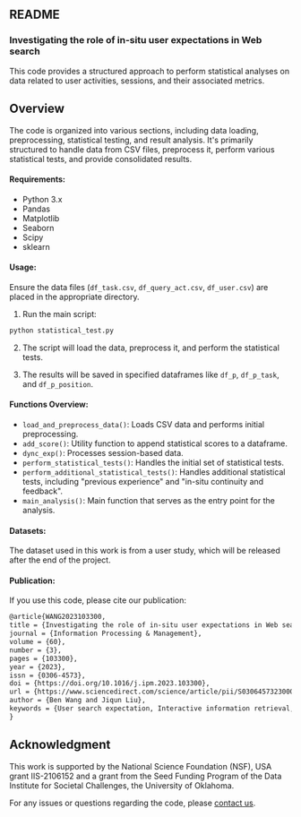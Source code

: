 ## README

### Investigating the role of in-situ user expectations in Web search

This code provides a structured approach to perform statistical analyses on data related to user activities, sessions, and their associated metrics.

## Overview

The code is organized into various sections, including data loading, preprocessing, statistical testing, and result analysis. It's primarily structured to handle data from CSV files, preprocess it, perform various statistical tests, and provide consolidated results.

#### Requirements:

- Python 3.x
- Pandas
- Matplotlib
- Seaborn
- Scipy
- sklearn

#### Usage:

Ensure the data files (`df_task.csv`, `df_query_act.csv`, `df_user.csv`) are placed in the appropriate directory.

1. Run the main script:

```bash
python statistical_test.py
```

2. The script will load the data, preprocess it, and perform the statistical tests.

3. The results will be saved in specified dataframes like `df_p`, `df_p_task`, and `df_p_position`.

#### Functions Overview:

- `load_and_preprocess_data()`: Loads CSV data and performs initial preprocessing.
- `add_score()`: Utility function to append statistical scores to a dataframe.
- `dync_exp()`: Processes session-based data.
- `perform_statistical_tests()`: Handles the initial set of statistical tests.
- `perform_additional_statistical_tests()`: Handles additional statistical tests, including "previous experience" and "in-situ continuity and feedback".
- `main_analysis()`: Main function that serves as the entry point for the analysis.

#### Datasets:

The dataset used in this work is from a user study, which will be released after the end of the project.

#### Publication:

If you use this code, please cite our publication:

```latex
@article{WANG2023103300,
title = {Investigating the role of in-situ user expectations in Web search},
journal = {Information Processing & Management},
volume = {60},
number = {3},
pages = {103300},
year = {2023},
issn = {0306-4573},
doi = {https://doi.org/10.1016/j.ipm.2023.103300},
url = {https://www.sciencedirect.com/science/article/pii/S0306457323000377},
author = {Ben Wang and Jiqun Liu},
keywords = {User search expectation, Interactive information retrieval, Online searching, User satisfaction}
}
```



## Acknowledgment

This work is supported by the National Science Foundation (NSF), USA grant IIS-2106152 and a grant from the Seed Funding Program of the Data Institute for Societal Challenges, the University of Oklahoma.



For any issues or questions regarding the code, please [contact us](mailto:benw@ou.edu). 
